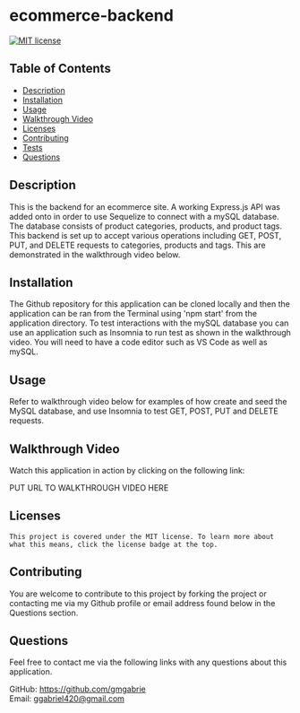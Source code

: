 # ecommerce-backend

  [![MIT license](https://img.shields.io/badge/License-MIT-blue.svg)](https://lbesson.mit-license.org/)

  ## Table of Contents
  * [Description](#description)
  * [Installation](#installation)
  * [Usage](#usage)
  * [Walkthrough Video](#walkthrough-video)
  * [Licenses](#licenses)
  * [Contributing](#contributing)
  * [Tests](#tests)
  * [Questions](#questions)

  ## Description
  This is the backend for an ecommerce site.  A working Express.js API was added onto in order to use Sequelize to connect with a mySQL database.  The database consists of product categories, products, and product tags.  This backend is set up to accept various operations including GET, POST, PUT, and DELETE requests to categories, products and tags.  This are demonstrated in the walkthrough video below.

  ## Installation
  The Github repository for this application can be cloned locally and then the application can be ran from the Terminal using 'npm start' from the application directory.  To test interactions with the mySQL database you can use an application such as Insomnia to run test as shown in the walkthrough video.  You will need to have a code editor such as VS Code as well as mySQL.

  ## Usage
  Refer to walkthrough video below for examples of how create and seed the MySQL database, and use Insomnia to test GET, POST, PUT and DELETE requests.

  ## Walkthrough Video
  Watch this application in action by clicking on the following link:

  PUT URL TO WALKTHROUGH VIDEO HERE

  ## Licenses
    This project is covered under the MIT license. To learn more about what this means, click the license badge at the top.

  ## Contributing
  You are welcome to contribute to this project by forking the project or contacting me via my Github profile or email address found below in the Questions section. 

  ## Questions
  Feel free to contact me via the following links with any questions about this application.
  
  GitHub: https://github.com/gmgabrie  
  Email: ggabriel420@gmail.com

